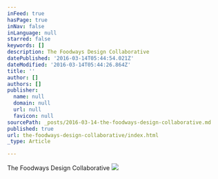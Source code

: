 ```yaml
---
inFeed: true
hasPage: true
inNav: false
inLanguage: null
starred: false
keywords: []
description: The Foodways Design Collaborative
datePublished: '2016-03-14T05:44:54.021Z'
dateModified: '2016-03-14T05:44:26.864Z'
title: ''
author: []
authors: []
publisher:
  name: null
  domain: null
  url: null
  favicon: null
sourcePath: _posts/2016-03-14-the-foodways-design-collaborative.md
published: true
url: the-foodways-design-collaborative/index.html
_type: Article

---
```

The Foodways Design Collaborative
![](https://the-grid-user-content.s3-us-west-2.amazonaws.com/09cf8985-a9d3-4053-8a4f-52c824db4ee8.jpg)